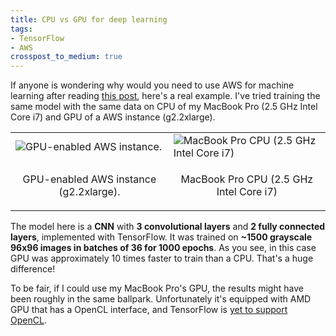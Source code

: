 ```yaml
---
title: CPU vs GPU for deep learning
tags:
- TensorFlow
- AWS
crosspost_to_medium: true
---
```

If anyone is wondering why would you need to use AWS for machine learning after reading [this post](http://navoshta.com/aws-tensorflow/), here's a real example. I've tried training the same model with the same data on CPU of my MacBook Pro (2.5 GHz Intel Core i7) and GPU of a AWS instance (g2.2xlarge).<!--more-->

<table>
  <tr>
    <td><img src="{{ base_path }}/images/posts/gpu_vs_cpu-aws.png_" alt="GPU-enabled AWS instance."></td>
    <td><img src="{{ base_path }}/images/posts/gpu_vs_cpu-mac.png_" alt="MacBook Pro CPU (2.5 GHz Intel Core i7)"></td>
  </tr>
  <tr>
    <td><p align="center">GPU-enabled AWS instance (g2.2xlarge).</p></td>
    <td><p align="center">MacBook Pro CPU (2.5 GHz Intel Core i7)</p></td>
  </tr>
</table>

The model here is a **CNN** with **3 convolutional layers** and **2 fully connected layers**, implemented with TensorFlow. It was trained on **~1500 grayscale 96x96 images in batches of 36 for 1000 epochs**. As you see, in this case GPU was approximately 10 times faster to train than a CPU. That's a huge difference!

To be fair, if I could use my MacBook Pro's GPU, the results might have been roughly in the same ballpark. Unfortunately it's equipped with AMD GPU that has a OpenCL interface, and TensorFlow is [yet to support OpenCL](https://github.com/tensorflow/tensorflow/issues/22).